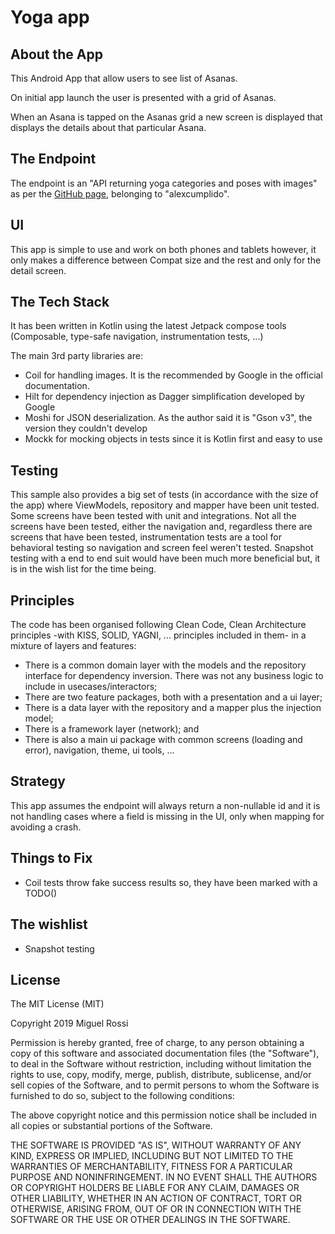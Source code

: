 # Yoga app

## About the App
This Android App that allow users to see list of Asanas.

On initial app launch the user is presented with a grid of Asanas.

When an Asana is tapped on the Asanas grid a new screen is displayed that displays the details about that particular Asana.

## The Endpoint
The endpoint is an "API returning yoga categories and poses with images" as per the [GitHub page](https://github.com/alexcumplido/yoga-api), belonging to "alexcumplido".

## UI
This app is simple to use and work on both phones and tablets however, it only makes a difference between Compat size and the rest and only for the detail screen.

## The Tech Stack
It has been written in Kotlin using the latest Jetpack compose tools (Composable, type-safe navigation, instrumentation tests, ...)

The main 3rd party libraries are:
- Coil for handling images.  It is the recommended by Google in the official documentation.
- Hilt for dependency injection as Dagger simplification developed by Google
- Moshi for JSON deserialization.  As the author said it is "Gson v3", the version they couldn't develop
- Mockk for mocking objects in tests since it is Kotlin first and easy to use

## Testing
This sample also provides a big set of tests (in accordance with the size of the app) where ViewModels, repository and mapper have been unit tested.
Some screens have been tested with unit and integrations.
Not all the screens have been tested, either the navigation and, regardless there are screens that have been tested, instrumentation tests are a tool for behavioral testing so navigation and screen feel weren't tested.  Snapshot testing with a end to end suit would have been much more beneficial but, it is in the wish list for the time being.

## Principles
The code has been organised following Clean Code, Clean Architecture principles -with KISS, SOLID, YAGNI, ... principles included in them- in a mixture of layers and features:
- There is a common domain layer with the models and the repository interface for dependency inversion. There was not any business logic to include in usecases/interactors;
- There are two feature packages, both with a presentation and a ui layer;
- There is a data layer with the repository and a mapper plus the injection model;
- There is a framework layer (network); and
- There is also a main ui package with common screens (loading and error), navigation, theme, ui tools, ...

## Strategy
This app assumes the endpoint will always return a non-nullable id and it is not handling cases where a field is missing in the UI, only when mapping for avoiding a crash.

## Things to Fix
- Coil tests throw fake success results so, they have been marked with a TODO()

## The wishlist
- Snapshot testing

## License
The MIT License (MIT)

Copyright 2019 Miguel Rossi

Permission is hereby granted, free of charge, to any person obtaining a copy of this software and associated documentation files (the "Software"), to deal in the Software without restriction, including without limitation the rights to use, copy, modify, merge, publish, distribute, sublicense, and/or sell copies of the Software, and to permit persons to whom the Software is furnished to do so, subject to the following conditions:

The above copyright notice and this permission notice shall be included in all copies or substantial portions of the Software.

THE SOFTWARE IS PROVIDED "AS IS", WITHOUT WARRANTY OF ANY KIND, EXPRESS OR IMPLIED, INCLUDING BUT NOT LIMITED TO THE WARRANTIES OF MERCHANTABILITY, FITNESS FOR A PARTICULAR PURPOSE AND NONINFRINGEMENT. IN NO EVENT SHALL THE AUTHORS OR COPYRIGHT HOLDERS BE LIABLE FOR ANY CLAIM, DAMAGES OR OTHER LIABILITY, WHETHER IN AN ACTION OF CONTRACT, TORT OR OTHERWISE, ARISING FROM, OUT OF OR IN CONNECTION WITH THE SOFTWARE OR THE USE OR OTHER DEALINGS IN THE SOFTWARE.
